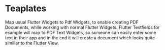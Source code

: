 # Teaplates

Map usual Flutter Widgets to Pdf Widgets, to enable creating PDF Documents, while working with normal Flutter Widgets. Flutter Textfields for example will map to PDF Text Widgets, so someone can easily enter some text in their app and in the end it will create a document which looks quite similiar to the Flutter View.

